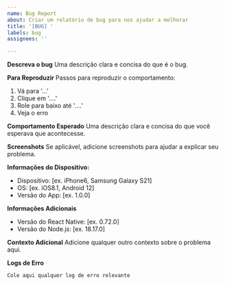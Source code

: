 ```yaml
---
name: Bug Report
about: Criar um relatório de bug para nos ajudar a melhorar
title: '[BUG] '
labels: bug
assignees: ''

---
```


**Descreva o bug**
Uma descrição clara e concisa do que é o bug.

**Para Reproduzir**
Passos para reproduzir o comportamento:
1. Vá para '...'
2. Clique em '....'
3. Role para baixo até '....'
4. Veja o erro

**Comportamento Esperado**
Uma descrição clara e concisa do que você esperava que acontecesse.

**Screenshots**
Se aplicável, adicione screenshots para ajudar a explicar seu problema.

**Informações do Dispositivo:**
 - Dispositivo: [ex. iPhone6, Samsung Galaxy S21]
 - OS: [ex. iOS8.1, Android 12]
 - Versão do App: [ex. 1.0.0]

**Informações Adicionais**
 - Versão do React Native: [ex. 0.72.0]
 - Versão do Node.js: [ex. 18.17.0]

**Contexto Adicional**
Adicione qualquer outro contexto sobre o problema aqui.

**Logs de Erro**
```
Cole aqui qualquer log de erro relevante
```